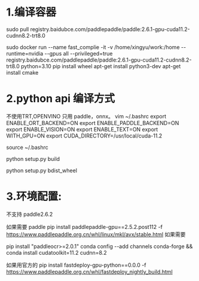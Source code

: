 # 1.编译容器
sudo pull registry.baidubce.com/paddlepaddle/paddle:2.6.1-gpu-cuda11.2-cudnn8.2-trt8.0

sudo docker run --name fast_complie -it -v /home/xingyu/work:/home --runtime=nvidia --gpus all --privileged=true registry.baidubce.com/paddlepaddle/paddle:2.6.1-gpu-cuda11.2-cudnn8.2-trt8.0
python=3.10
pip install wheel
apt-get install python3-dev
apt-get install cmake

# 2.python api 编译方式  
不使用TRT,OPENVINO 只用 paddle，onnx。
vim ~/.bashrc
export ENABLE_ORT_BACKEND=ON
export ENABLE_PADDLE_BACKEND=ON
export ENABLE_VISION=ON
export ENABLE_TEXT=ON
export WITH_GPU=ON
export CUDA_DIRECTORY=/usr/local/cuda-11.2

source ~/.bashrc

python setup.py build

python setup.py bdist_wheel


# 3.环境配置:
不支持 paddle2.6.2 


如果需要 paddle 
pip install paddlepaddle-gpu==2.5.2.post112 -f https://www.paddlepaddle.org.cn/whl/linux/mkl/avx/stable.html
如果需要

pip install "paddleocr>=2.0.1"
conda config --add channels conda-forge && conda install cudatoolkit=11.2 cudnn=8.2

如果用官方的
pip install fastdeploy-gpu-python==0.0.0 -f https://www.paddlepaddle.org.cn/whl/fastdeploy_nightly_build.html

